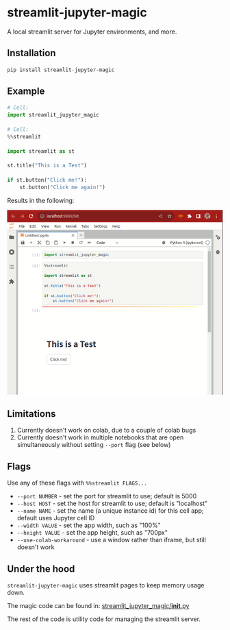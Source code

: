# streamlit-jupyter-magic

A local streamlit server for Jupyter environments, and more.

## Installation

```python
pip install streamlit-jupyter-magic
```

## Example

```python
# Cell:
import streamlit_jupyter_magic

# Cell:
%%streamlit 

import streamlit as st

st.title("This is a Test")

if st.button("Click me!"):
    st.button("Click me again!")
```

Results in the following:

![Jupyter Magic Demo](https://github.com/comet-ml/streamlit-jupyter-magic/blob/main/images/demo.gif?raw=true)

## Limitations

1. Currently doesn't work on colab, due to a couple of colab bugs
2. Currently doesn't work in multiple notebooks that are open simultaneously without setting `--port` flag (see below)

## Flags

Use any of these flags with `%%streamlit FLAGS...`

* `--port NUMBER` - set the port for streamlit to use; default is 5000
* `--host HOST` - set the host for streamlit to use; default is "localhost"
* `--name NAME` - set the name (a unique instance id) for this cell app; default uses Jupyter cell ID
* `--width VALUE` - set the app width, such as "100%" 
* `--height VALUE` - set the app height, such as "700px" 
* `--use-colab-workaround` - use a window rather than iframe, but still doesn't work

## Under the hood

`streamlit-jupyter-magic` uses streamlit pages to keep memory usage down.

The magic code can be found in: [streamlit_jupyter_magic/__init__.py](https://github.com/comet-ml/streamlit-jupyter-magic/blob/main/streamlit_jupyter_magic/__init__.py)

The rest of the code is utility code for managing the streamlit server.
